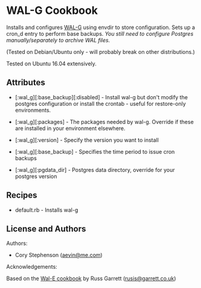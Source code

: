 WAL-G Cookbook
==============

Installs and configures [WAL-G](https://github.com/wal-g/wal-g) using
envdir to store configuration. Sets up a cron_d entry to perform base
backups.
*You still need to configure Postgres manually/separately to
archive WAL files.*

(Tested on Debian/Ubuntu only - will probably break on other
distributions.)

Tested on Ubuntu 16.04 extensively.

Attributes
----------

- [:wal_g][:base_backup][:disabled] - Install wal-g but don't modify the postgres configuration or install the crontab - useful for restore-only environments.
- [:wal_g][:packages] - The packages needed by wal-g. Override if these are installed in your environment elsewhere.

- [:wal_g][:version] - Specify the version you want to install
- [:wal_g][:base_backup] - Specifies the time period to issue cron backups

- [:wal_g][:pgdata_dir] - Postgres data directory, override for your postgres version

Recipes
-------

- default.rb - Installs wal-g

License and Authors
-------------------
Authors:

* Cory Stephenson (aevin@me.com)

Acknowledgements:

Based on the [Wal-E cookbook](https://github.com/wal-e/chef-wal-e) by Russ Garrett (rusis@garrett.co.uk)
